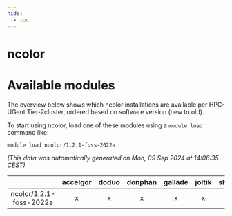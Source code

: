```yaml
---
hide:
  - toc
---
```


ncolor
======

# Available modules


The overview below shows which ncolor installations are available per HPC-UGent Tier-2cluster, ordered based on software version (new to old).

To start using ncolor, load one of these modules using a `module load` command like:

```shell
module load ncolor/1.2.1-foss-2022a
```

*(This data was automatically generated on Mon, 09 Sep 2024 at 14:06:35 CEST)*  

| |accelgor|doduo|donphan|gallade|joltik|shinx|skitty|
| :---: | :---: | :---: | :---: | :---: | :---: | :---: | :---: |
|ncolor/1.2.1-foss-2022a|x|x|x|x|x|-|x|
